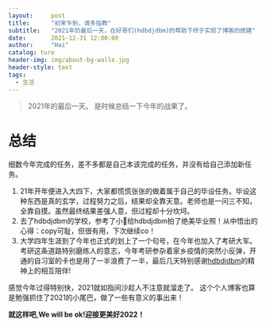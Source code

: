 ```yaml
---
layout:     post
title:      "初来乍到，请多指教"
subtitle:   "2021年的最后一天，在好哥们(hdbdjdbm)的帮助下终于实现了博客的搭建"
date:       2021-12-31 12:00:00
author:     "Hai"
catalog: ture
header-img: img/about-bg-walle.jpg
header-style: text
tags:
  - 生活
---
```


> 2021年的最后一天。
> 是时候总结一下今年的战果了。

# 总结

细数今年完成的任务，差不多都是自己本该完成的任务，并没有给自己添加新任务。
1. 21年开年便进入大四下，大家都慌慌张张的做着属于自己的毕设任务。毕设这种东西是真的玄学，过程努力之后，结果却全靠天意。老师也是一问三不知，全靠自摸。虽然最终结果差强人意，但过程却十分坎坷。
2. 去了hdbdjdbm的学校，参考了小🍠给hdbdjdbm拍了绝美毕业照！从中悟出的心得：copy可耻，但很有用，下次继续co！
3. 大学四年生涯到了今年也正式的划上了一个句号，在今年也加入了考研大军。考研这条道路特别磨练人的意志，今年考研参杂着家乡疫情的突然小反弹，开通的自习室的卡也是用了一半浪费了一半，最后几天特别感谢[hdbdjdbm](https://hdbdjdbm.github.io/)的精神上的相互陪伴!

感觉今年过得特别快，2021就如指间沙趁人不注意就溜走了。
这个个人博客也算是勉强抓住了2021的小尾巴，做了一些有意义的事出来！

**就这样吧,We will be ok!迎接更美好2022！**
